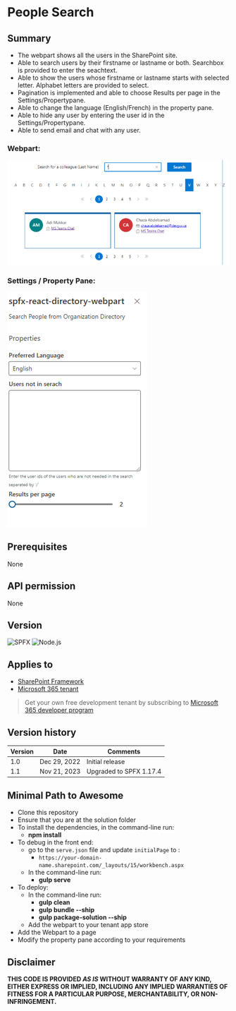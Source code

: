 # People Search

## Summary

- The webpart shows all the users in the SharePoint site.
- Able to search users by their firstname or lastname or both. Searchbox is provided to enter the seachtext.
- Able to show the users whose firstname or lastname starts with selected letter. Alphabet letters are provided to select.
- Pagination is implemented and able to choose Results per page in the Settings/Propertypane.
- Able to change the language (English/French) in the property pane.
- Able to hide any user by entering the user id in the Settings/Propertypane.
- Able to send email and chat with any user.

### Webpart:

![Webpart](./src/webparts/spfxReactDirectoryWebpart/assets/webpart.png)

### Settings / Property Pane:

![Property Pane](./src/webparts/spfxReactDirectoryWebpart/assets/propertypane.png)

## Prerequisites

None

## API permission

None

## Version

![SPFX](https://img.shields.io/badge/SPFX-1.17.4-green.svg)
![Node.js](https://img.shields.io/badge/Node.js-v16.13+-green.svg)

## Applies to

- [SharePoint Framework](https://aka.ms/spfx)
- [Microsoft 365 tenant](https://docs.microsoft.com/en-us/sharepoint/dev/spfx/set-up-your-developer-tenant)

> Get your own free development tenant by subscribing to [Microsoft 365 developer program](http://aka.ms/o365devprogram)

## Version history

| Version | Date         | Comments                |
| ------- | ------------ | ----------------------- |
| 1.0     | Dec 29, 2022 | Initial release         |
| 1.1     | Nov 21, 2023 | Upgraded to SPFX 1.17.4 |

## Minimal Path to Awesome

- Clone this repository
- Ensure that you are at the solution folder
- To install the dependencies, in the command-line run:
  - **npm install**
- To debug in the front end:
  - go to the `serve.json` file and update `initialPage` to :
    - `https://your-domain-name.sharepoint.com/_layouts/15/workbench.aspx`
  - In the command-line run:
    - **gulp serve**
- To deploy:
  - In the command-line run:
    - **gulp clean**
    - **gulp bundle --ship**
    - **gulp package-solution --ship**
  - Add the webpart to your tenant app store
- Add the Webpart to a page
- Modify the property pane according to your requirements

## Disclaimer

**THIS CODE IS PROVIDED _AS IS_ WITHOUT WARRANTY OF ANY KIND, EITHER EXPRESS OR IMPLIED, INCLUDING ANY IMPLIED WARRANTIES OF FITNESS FOR A PARTICULAR PURPOSE, MERCHANTABILITY, OR NON-INFRINGEMENT.**
